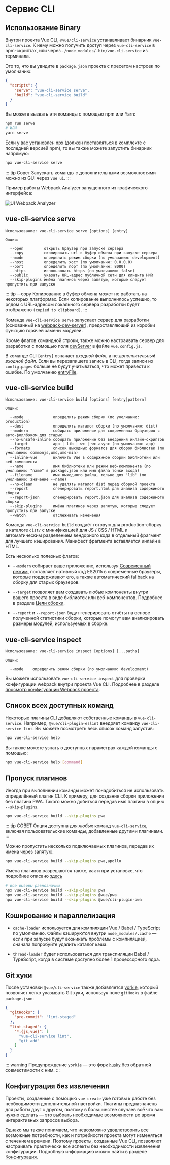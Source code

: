 # Сервис CLI

## Использование Binary

Внутри проекта Vue CLI, `@vue/cli-service` устанавливает бинарник `vue-cli-service`. К нему можно получить доступ через `vue-cli-service` в npm-скриптах, или через `./node_modules/.bin/vue-cli-service` из терминала.

Это то, что вы увидите в `package.json` проекта с пресетом настроек по умолчанию:

```json
{
  "scripts": {
    "serve": "vue-cli-service serve",
    "build": "vue-cli-service build"
  }
}
```

Вы можете вызвать эти команды с помощью npm или Yarn:

```bash
npm run serve
# ИЛИ
yarn serve
```

Если у вас установлен [npx](https://github.com/npm/npx) (должен поставляться в комплекте с последней версией npm), то вы также можете запустить бинарник напрямую:

```bash
npx vue-cli-service serve
```

::: tip Совет
Запускать команды с дополнительными возможностями можно из GUI через `vue ui`.
:::

Пример работы Webpack Analyzer запущенного из графического интерфейса:

![UI Webpack Analyzer](/ui-analyzer.png)

## vue-cli-service serve

```
Использование: vue-cli-service serve [options] [entry]

Опции:

  --open         открыть браузер при запуске сервера
  --copy         скопировать url в буфер обмена при запуске сервера
  --mode         определить режим сборки (по умолчанию: development)
  --host         определить хост (по умолчанию: 0.0.0.0)
  --port         определить порт (по умолчанию: 8080)
  --https        использовать https (по умолчанию: false)
  --public       указать URL-адрес публичной сети для клиента HMR
  --skip-plugins имёна плагинов через запятую, которые следует пропустить при запуске
```

::: tip --copy
Копирование в буфер обмена может не работать на некоторых платформах. Если копирование выполнилось успешно, то рядом с URL-адресом локального сервера разработки будет отображено `(copied to clipboard)`.
:::

Команда `vue-cli-service serve` запускает сервер для разработки (основанный на [webpack-dev-server](https://github.com/webpack/webpack-dev-server)), предоставляющий из коробки функцию горячей замены модулей.

Кроме флагов командной строки, также можно настраивать сервер для разработки с помощью поля [devServer](../config/#devserver) в файле `vue.config.js`.

В команде CLI `[entry]` означает *входной файл*, а не *дополнительный входной файл*. Если вы перезапишете запись в CLI, тогда записи из `config.pages` больше не будут учитываться, что может привести к ошибке. По умолчанию [entryFile](../dev-guide/generator-api.html#entryfile).

## vue-cli-service build

```
Использование: vue-cli-service build [options] [entry|pattern]

Опции:

  --mode             определить режим сборки (по умолчанию: production)
  --dest             определить каталог сборки (по умолчанию: dist)
  --modern           собирать приложение для современных браузеров с авто-фоллбэком для старых
  --no-unsafe-inline собирать приложение без внедрения инлайн-скриптов
  --target           app | lib | wc | wc-async (по умолчанию: app)
  --formats          список выходных форматов для сборок библиотек (по умолчанию: commonjs,umd,umd-min)
  --inline-vue       включить Vue в содержимое сборки библиотеки или веб-компонента
  --name             имя библиотеки или режим веб-компонента (по умолчанию: "name" в package.json или имя файла точки входа)
  --filename         имя выходного файла, только для 'lib' (по умолчанию: значение --name)
  --no-clean         не удалять каталог dist перед сборкой проекта
  --report           сгенерировать report.html для анализа содержимого сборки
  --report-json      сгенерировать report.json для анализа содержимого сборки
  --skip-plugins     имёна плагинов через запятую, которые следует пропустить при запуске
  --watch            отслеживать изменения
```

Команда `vue-cli-service build` создаёт готовую для production-сборку в каталоге `dist/` с минификацией для JS / CSS / HTML и автоматическим разделением вендорного кода в отдельный фрагмент для лучшего кэширования. Манифест фрагмента вставляется инлайн в HTML.

Есть несколько полезных флагов:

- `--modern` собирает ваше приложение, используя [Современный режим](./browser-compatibility.md#современный-режим), поставляет нативный код ES2015 в современные браузеры, которые поддерживают его, а также автоматический fallback на сборку для старых браузеров.

- `--target` позволяет вам создавать любые компоненты внутри вашего проекта в виде библиотек или веб-компонентов. Подробнее в разделе [Цели сборки](./build-targets.md).

- `--report` и `--report-json` будут генерировать отчёты на основе полученной статистики сборки, которые помогут вам анализировать размеры модулей, используемых в сборке.

## vue-cli-service inspect

```
Использование: vue-cli-service inspect [options] [...paths]

Опции:

  --mode    определить режим сборки (по умолчанию: development)
```

Вы можете использовать `vue-cli-service inspect` для проверки конфигурации webpack внутри проекта Vue CLI. Подробнее в разделе [просмотр конфигурации Webpack проекта](./webpack.md#просмотр-конфигурации-webpack-проекта).

## Список всех доступных команд

Некоторые плагины CLI добавляют собственные команды в `vue-cli-service`. Например, `@vue/cli-plugin-eslint` внедряет команду `vue-cli-service lint`. Вы можете посмотреть весь список команд запустив:

```bash
npx vue-cli-service help
```

Вы также можете узнать о доступных параметрах каждой команды с помощью:

```bash
npx vue-cli-service help [command]
```

## Пропуск плагинов

Иногда при выполнении команды может понадобиться не использовать определённый плагин CLI. К примеру, для создания сборки приложения без плагина PWA. Такого можно добиться передав имя плагина в опцию `--skip-plugins`.

```bash
npx vue-cli-service build --skip-plugins pwa
```

::: tip СОВЕТ
Опция доступна для _любых_ команд `vue-cli-service`, включая пользовательские команды, добавленные другими плагинами.
:::

Можно пропустить несколько подключаемых плагинов, передав их имена через запятую:

```bash
npx vue-cli-service build --skip-plugins pwa,apollo
```

Имена плагинов разрешаются также, как и при установке, что подробнее описано [здесь](./plugins-and-presets.md#установка-пnагинов-в-существующий-проект)

```bash
# все вызовы равнозначны
npx vue-cli-service build --skip-plugins pwa
npx vue-cli-service build --skip-plugins @vue/pwa
npx vue-cli-service build --skip-plugins @vue/cli-plugin-pwa
```

## Кэширование и параллелизация

- `cache-loader` используется для компиляции Vue / Babel / TypeScript по умолчанию. Файлы кэшируются внутри `node_modules/.cache` — если при запуске будут возникать проблемы с компиляцией, сначала попробуйте удалить каталог кэша.

- `thread-loader` будет использоваться для транспиляции Babel / TypeScript, когда в системе доступно более 1 процессорного ядра.

## Git хуки

После установки `@vue/cli-service` также добавляется [yorkie](https://github.com/yyx990803/yorkie), который позволяет легко указывать Git хуки, используя поле `gitHooks` в файле `package.json`:

```json
{
  "gitHooks": {
    "pre-commit": "lint-staged"
  },
  "lint-staged": {
    "*.{js,vue}": [
      "vue-cli-service lint",
      "git add"
    ]
  }
}
```

::: warning Предупреждение
`yorkie` — это форк [`husky`](https://github.com/typicode/husky) без обратной совместимости с ним.
:::

## Конфигурация без извлечения

Проекты, созданные с помощью `vue create` уже готовы к работе без необходимости дополнительной настройки. Плагины предназначены для работы друг с другом, поэтому в большинстве случаев всё что вам нужно сделать — это выбрать необходимые возможности во время интерактивных запросов выбора.

Однако мы также понимаем, что невозможно удовлетворить все возможные потребности, как и потребности проекта могут изменяться с течением времени. Поэтому проекты, созданные Vue CLI, позволяют настраивать практически все аспекты без необходимости извлечения конфигурации. Подробную информацию можно найти в разделе [Конфигурация](../config/).
